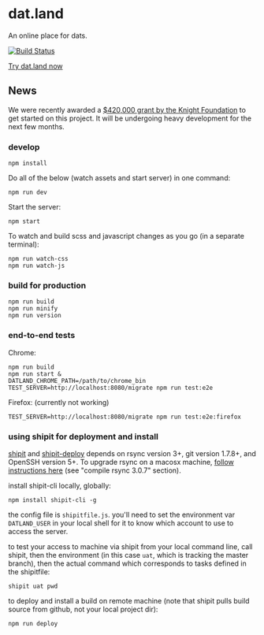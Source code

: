 # dat.land

An online place for dats.

[![Build Status](https://travis-ci.org/datproject/dat.land.svg?branch=master)](https://travis-ci.org/datproject/dat.land)

[Try dat.land now](http://dat.land)

## News

We were recently awarded a [$420,000 grant by the Knight Foundation](http://www.knightfoundation.org/grants/201551933/) to get started on this project. It will be undergoing heavy development for the next few months.

### develop

```
npm install
```

Do all of the below (watch assets and start server) in one command:

```
npm run dev
```

Start the server:

```
npm start
```

To watch and build scss and javascript changes as you go (in a separate terminal):

```
npm run watch-css
npm run watch-js
```


### build for production
```
npm run build
npm run minify
npm run version
```

### end-to-end tests

Chrome:

```
npm run build
npm run start &
DATLAND_CHROME_PATH=/path/to/chrome_bin TEST_SERVER=http://localhost:8080/migrate npm run test:e2e
```

Firefox: (currently not working)

```
TEST_SERVER=http://localhost:8080/migrate npm run test:e2e:firefox
```

### using shipit for deployment and install
[shipit](https://github.com/shipitjs/shipit) and [shipit-deploy](https://github.com/shipitjs/shipit-deploy) depends on rsync version 3+, git version 1.7.8+, and OpenSSH version 5+. To upgrade rsync on a macosx machine, [follow instructions here](https://static.afp548.com/mactips/rsync.html) (see "compile rsync 3.0.7" section).

install shipit-cli locally, globally:
```
npm install shipit-cli -g
```

the config file is `shipitfile.js`. you'll need to set the environment var `DATLAND_USER` in your local shell for it to know which account to use to access the server.

to test your access to machine via shipit from your local command line, call shipit, then the environment (in this case `uat`, which is tracking the master branch), then the actual command which corresponds to tasks defined in the shipitfile:
```
shipit uat pwd
```

to deploy and install a build on remote machine (note that shipit pulls build source from github, not your local project dir):
```
npm run deploy
```
